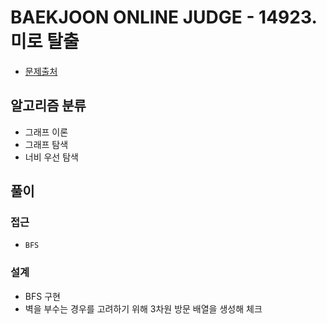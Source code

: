 # BAEKJOON ONLINE JUDGE - 14923. 미로 탈출

- [문제출처](https://www.acmicpc.net/problem/14923 '14923. 미로 탈출')

## 알고리즘 분류

- 그래프 이론
- 그래프 탐색
- 너비 우선 탐색

## 풀이

### 접근

- `BFS`

### 설계

- BFS 구현
- 벽을 부수는 경우를 고려하기 위해 3차원 방문 배열을 생성해 체크
